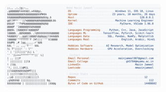 <picture>
  <source srcset="https://raw.githubusercontent.com/mmazinjameel/mmazinjameel/main/dark_mode.svg?v=1759306503" media="(prefers-color-scheme: dark)">
  <img src="https://raw.githubusercontent.com/mmazinjameel/mmazinjameel/main/light_mode.svg?v=1759306503">
</picture>
